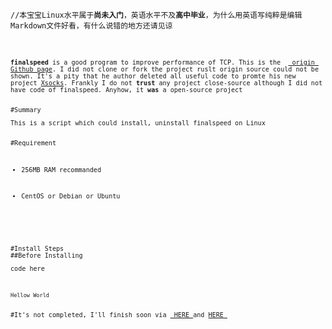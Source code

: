 
<pre><code>//本宝宝Linux水平属于<strong>尚未入门</strong>，英语水平不及<strong>高中毕业</strong>，为什么用英语写纯粹是编辑Markdown文件好看，有什么说错的地方还请见谅
<code/></pre>

<p><strong>finalspeed</strong> is a good program to improve performance of TCP. This is the  <a href="https://github.com/d1sm/finalspeed/" title="Title"> origin Github page</a>. I did not clone or fork the project ruslt origin source could not be shown. It's a pity that he author deleted all useful code to promte his new project <a href="http://www.xsocks.me/" title="Title">Xsocks</a>. Frankly I do not <strong>trust</strong> any project close-source although I did not have code of finalspeed. Anyhow, it <strong>was</strong> a open-source project </p>
#Summary
<p>This is a script which could install, uninstall finalspeed on Linux</p>
#Requirement
<ul>
<li><p>256MB RAM recommanded</p></li>
<li><p>CentOS or Debian or Ubuntu</p></li>
<pre></pre>
</ul>
#Install Steps
##Before Installing
<p>code here</p>
<pre><code>Hellow World
</code></pre>
#It's not completed, I'll finish soon via <a href="http://www.ip4a.com/t/518.html" title="Title"> HERE </a>and <a href="https://blog.kuoruan.com/82.html" title="Title">HERE </a>

